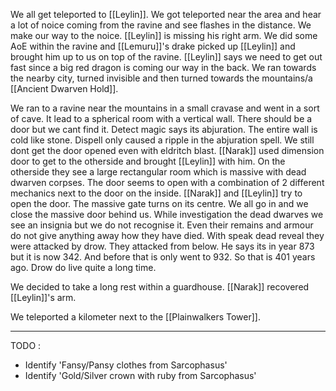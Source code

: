 We all get teleported to [[Leylin]]. We got teleported near the area and hear a lot of noice coming from the ravine and see flashes in the distance. We make our way to the noice. [[Leylin]] is missing his right arm. We did some AoE within the ravine and [[Lemuru]]'s drake picked up [[Leylin]] and brought him up to us on top of the ravine. [[Leylin]] says we need to get out fast since a big red dragon is coming our way in the back. We ran towards the nearby city, turned invisible and then turned towards the mountains/a [[Ancient Dwarven Hold]].

We ran to a ravine near the mountains in a small cravase and went in a sort of cave. It lead to a spherical room with a vertical wall. There should be a door but we cant find it. Detect magic says its abjuration. The entire wall is cold like stone. Dispell only caused a ripple in the abjuration spell. We still dont get the door opened even with eldritch blast. [[Narak]] used dimension door to get to the otherside and brought [[Leylin]] with him. On the otherside they see a large rectangular room which is massive with dead dwarven corpses. The door seems to open with a combination of 2 different mechanics next to the door on the inside. [[Narak]] and [[Leylin]] try to open the door. The massive gate turns on its centre. We all go in and we close the massive door behind us. While investigation the dead dwarves we see an insignia but we do not recognise it. Even their remains and armour do not give anything away how they have died. With speak dead reveal they were attacked by drow. They attacked from below. He says its in year 873 but it is now 342. And before that is only went to 932. So that is 401 years ago. Drow do live quite a long time.

We decided to take a long rest within a guardhouse. [[Narak]] recovered [[Leylin]]'s arm.

We teleported a kilometer next to the [[Plainwalkers Tower]].

___
TODO : 
- Identify 'Fansy/Pansy clothes from Sarcophasus'
- Identify 'Gold/Silver crown with ruby from Sarcophasus'